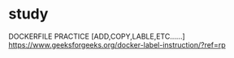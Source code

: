 # study

DOCKERFILE PRACTICE [ADD,COPY,LABLE,ETC......]
https://www.geeksforgeeks.org/docker-label-instruction/?ref=rp
